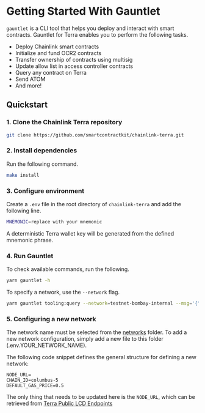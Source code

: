 # Getting Started With Gauntlet

`gauntlet` is a CLI tool that helps you deploy and interact with smart contracts. Gauntlet for Terra enables you to perform the following tasks.

- Deploy Chainlink smart contracts
- Initialize and fund OCR2 contracts
- Transfer ownership of contracts using multisig
- Update allow list in access controller contracts
- Query any contract on Terra
- Send ATOM
- And more!

## Quickstart

### 1. Clone the Chainlink Terra repository

```bash
git clone https://github.com/smartcontractkit/chainlink-terra.git
```

### 2. Install dependencies

Run the following command.

```bash
make install
```

### 3. Configure environment

Create a `.env` file in the root directory of `chainlink-terra` and add the following line.

```bash
MNEMONIC=replace with your mnemonic
```

A deterministic Terra wallet key will be generated from the defined mnemonic phrase.

### 4. Run Gauntlet

To check available commands, run the following.

```bash
yarn gauntlet -h
```

To specify a network, use the `--network` flag.

```bash
yarn gauntlet tooling:query --network=testnet-bombay-internal --msg='{"owed_payment":{"transmitter": "terra1myd0kxk3fqaz9zl47gm2uvxjm0zn3lczrtvljz"}}' terra14mf0qcjpduhcs8p6289pjnwn8skhgk5aus3yxg
```

### 5. Configuring a new network

The network name must be selected from the [networks](../packages-ts/gauntlet-terra-contracts/networks/) folder. To add a new network configuration, simply add a new file to this folder (.env.YOUR_NETWORK_NAME).

The following code snippet defines the general structure for defining a new network:

```
NODE_URL=
CHAIN_ID=columbus-5
DEFAULT_GAS_PRICE=0.5
```

The only thing that needs to be updated here is the `NODE_URL`, which can be retrieved from [Terra Public LCD Endpoints](https://docs.terra.money/docs/develop/endpoints.html#public-lcd)
